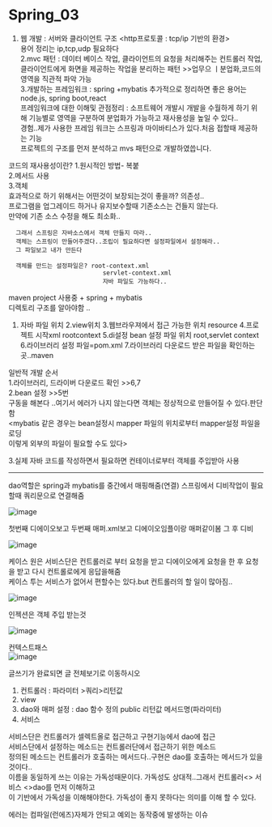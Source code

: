 # Spring_03  
  
  
  
  
  
1. 웹 개발 : 서버와 클라이언트 구조 <http프로토콜 : tcp/ip 기반의 환경>  
          용어 정리는 ip,tcp,udp 필요하다  
2.mvc 패턴 : 데이터 베이스 작업, 클라이언트의 요청을 처리해주는 컨트롤러 작업,클라이언트에게 화면을 제공하는 작업을 분리하는 패턴
            >>업무으 ㅣ분업화,코드의 영역을 직관적 파악 가능  
3.개발하는 프레임워크 : spring +mybatis
                      추가적으로 정리하면 좋은 용어는 node.js, spring boot,react  
 프레임워크에 대한 이해및 관점정리 : 소프트웨어 개발시 개발을 수월하게 하기 위해 기능별로 영역을 구분하여 분업화가 가능하고 재사용성을 높일 수 있다..  
 경험..제가 사용한 프레임 워크는 스프링과 마이바티스가 있다.처음 접할때 제공하는 기능  
 프로젝트의 구조를 먼저 분석하고 mvs 패턴으로 개발하였씁니다.  
   
   
코드의 재사용성이란? 1.원시적인 방법- 복붙  
                    2.메서드 사용  
                    3.객체  
      효과적으로 하기 위해서는 어떤것이 보장되는것이 좋을까? 의존성..  
      프로그램을 업그레이드 하거나 유지보수할때 기존소스는 건들지 않는다.  
      만약에 기존 소스 수정을 해도 최소화..  
      
      그래서 스프링은 자바소스에서 객체 만들지 마라..  
      객체는 스프링이 만들어주겠다..조립이 필요하다면 설정파일에서 설정해라..  
      그 파일보고 내가 만든다  
      
      객체를 만드는 설정파일은? root-context.xml
                              servlet-context.xml
                              자바 파일도 가능하다..
                              
  
maven project 사용중 + spring + mybatis  
디렉토리 구조를 알아야함 ..
1. 자바 파일 위치 2.view위치 3.웹브라우져에서 접근 가능한 위치 resource 4.프로젝트 시작xml rootcontext 5.di설정 bean 설정 파일 위치 root,servlet context  
6.라이브러리 설정 파일=pom.xml  7.라이브러리 다운로드 받은 파일을 확인하는 곳..maven  
  
  
일반적 개발 순서  
1.라이브러리, 드라이버 다운로드 확인 >>6,7  
2.bean 설정 >>5번  
  구동을 해본다 ..여기서 에러가 나지 않는다면 객체는 정상적으로 만들어질 수 있다.판단함  
  <mybatis 같은 경우는 bean설정시 mapper 파일의 위치로부터 mapper설정 파일을 로딩  
  이렇게 외부의 파일이 필요할 수도 있다>  
  
3.실제 자바 코드를 작성하면서 필요하면 컨테이너로부터 객체를 주입받아 사용  
  
-------------------------------------------------------------------  
  
dao역할은 spring과 mybatis를 중간에서 매핑해줌(연결) 스프링에서 디비작업이 필요할때 쿼리문으로 연결해줌  
  
![image](https://user-images.githubusercontent.com/80766275/203881765-aba1c777-c5d9-4e3e-9c39-533a46021d50.png)  
  
첫번째 디에이오보고 두번째 매퍼.xml보고 디에이오임플이랑 매퍼같이봄 그 후 디비  
  
![image](https://user-images.githubusercontent.com/80766275/203882168-0550349d-1eef-4164-8af1-44e48dbc6229.png)
  
  
케이스 원은 서비스단은 컨트롤러로 부터 요청을 받고 디에이오에게 요청을 한 후 요청을 받고 다시 컨트롤로에게 응답을해줌  
케이스 투는 서비스가 없어서 편할수는 있다.but 컨트롤러의 할 일이 많아짐..  
  
![image](https://user-images.githubusercontent.com/80766275/203882628-ae787c93-1764-443f-9cae-2084cd8a6f93.png)

  
인젝션은 객체 주입 받는것  
  
![image](https://user-images.githubusercontent.com/80766275/203883177-da549047-06ae-4ddb-a881-08acae8abfab.png)
  
  
  
컨텍스트패스  
![image](https://user-images.githubusercontent.com/80766275/203884590-aaab77fa-e2ba-462c-9bcb-ec9ba6f828f0.png)
  
  
  
  
글쓰기가 완료되면 글 전체보기로 이동하시오  
1. 컨트롤러 : 파라미터 >쿼리>리턴값  
2. view  
3. dao와 매퍼 설정 : dao 함수 정의 public 리턴값 메서드명(파라미터)  
4. 서비스  
  
  
  
서비스단은 컨트롤러가 셀렉트올로 접근하고 구현기능에서 dao에 접근  
서비스단에서 설정하는 메소드는 컨트롤러단에서 접근하기 위한 메소드  
정의된 메소드는 컨트롤러가 호출하는 메서드다..구현은 dao를 호출하는 메서드가 있을것이다..  
이름을 동일하게 쓰는 이유는 가독성때문이다. 가독성도 상대적..그래서 컨트롤러<> 서비스 <>dao를 먼저 이해하고  
이 기반에서 가독성을 이해해야한다. 가독성이 좋지 못하다는 의미를 이해 할 수 있다.  
  
  
에러는 컴파일(런에즈)자체가 안되고 예외는 동작중에 발생하는 이슈  
  
  
